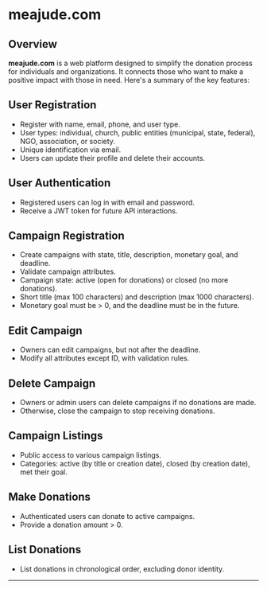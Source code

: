 # meajude.com

## Overview

**meajude.com** is a web platform designed to simplify the donation process for individuals and organizations. It connects those who want to make a positive impact with those in need. Here's a summary of the key features:

## User Registration

- Register with name, email, phone, and user type.
- User types: individual, church, public entities (municipal, state, federal), NGO, association, or society.
- Unique identification via email.
- Users can update their profile and delete their accounts.

## User Authentication

- Registered users can log in with email and password.
- Receive a JWT token for future API interactions.

## Campaign Registration

- Create campaigns with state, title, description, monetary goal, and deadline.
- Validate campaign attributes.
- Campaign state: active (open for donations) or closed (no more donations).
- Short title (max 100 characters) and description (max 1000 characters).
- Monetary goal must be > 0, and the deadline must be in the future.

## Edit Campaign

- Owners can edit campaigns, but not after the deadline.
- Modify all attributes except ID, with validation rules.

## Delete Campaign

- Owners or admin users can delete campaigns if no donations are made.
- Otherwise, close the campaign to stop receiving donations.

## Campaign Listings

- Public access to various campaign listings.
- Categories: active (by title or creation date), closed (by creation date), met their goal.

## Make Donations

- Authenticated users can donate to active campaigns.
- Provide a donation amount > 0.

## List Donations

- List donations in chronological order, excluding donor identity.

---

